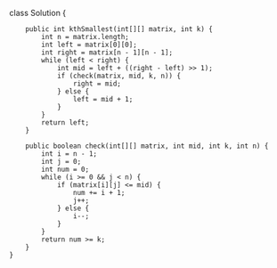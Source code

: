 class Solution {

        public int kthSmallest(int[][] matrix, int k) {
            int n = matrix.length;
            int left = matrix[0][0];
            int right = matrix[n - 1][n - 1];
            while (left < right) {
                int mid = left + ((right - left) >> 1);
                if (check(matrix, mid, k, n)) {
                    right = mid;
                } else {
                    left = mid + 1;
                }
            }
            return left;
        }

        public boolean check(int[][] matrix, int mid, int k, int n) {
            int i = n - 1;
            int j = 0;
            int num = 0;
            while (i >= 0 && j < n) {
                if (matrix[i][j] <= mid) {
                    num += i + 1;
                    j++;
                } else {
                    i--;
                }
            }
            return num >= k;
        }
    }